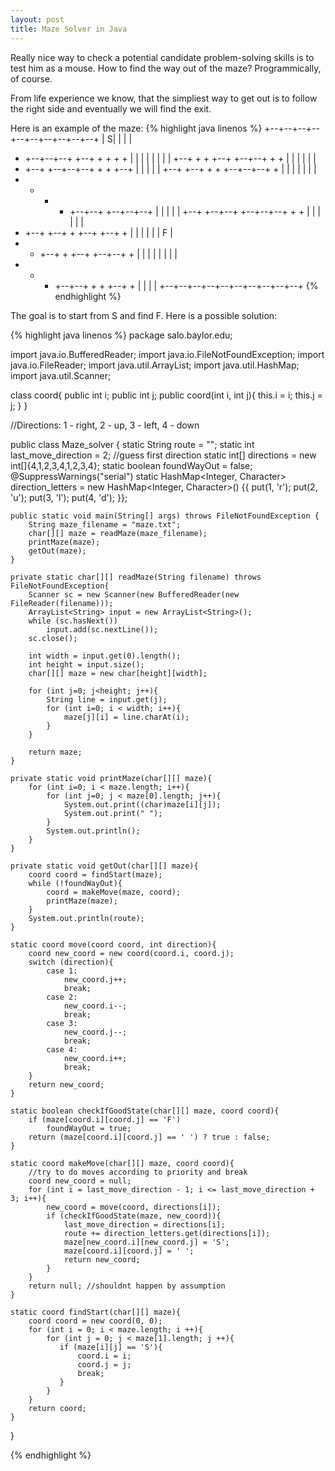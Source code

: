 ```yaml
---
layout: post
title: Maze Solver in Java
---
```

Really nice way to check a potential candidate problem-solving skills is to test him as a mouse. 
How to find the way out of the maze? Programmically, of course.

From life experience we know, that the simpliest way to get out is to follow the right side 
and eventually we will find the exit.

Here is an example of the maze:
{% highlight java linenos %}
+--+--+--+--+--+--+--+--+--+--+
|             S|     |     |  |
+  +--+--+--+  +--+  +  +  +  +
|     |  |     |     |  |  |  |
+--+  +  +  +--+  +--+--+  +  +
|     |  |        |     |     |
+  +--+  +--+--+--+  +  +  +--+
|     |        |     |        |
+--+  +--+  +  +  +--+--+--+  +
|  |  |  |  |     |           |
+  +  +  +  +--+--+  +--+--+--+
|           |     |        |  |
+--+  +--+--+  +--+--+--+  +  +
|     |        |     |     |  |
+  +--+  +--+  +  +--+  +--+  +
|  |     |  |  |     |      F |
+  +  +--+  +  +--+  +--+--+  +
|  |  |     |     |  |     |  |
+  +  +  +--+--+  +  +  +--+  +
|     |              |        |
+--+--+--+--+--+--+--+--+--+--+
{% endhighlight %}

The goal is to start from S and find F. Here is a possible solution:

{% highlight java linenos %}
package salo.baylor.edu;

import java.io.BufferedReader;
import java.io.FileNotFoundException;
import java.io.FileReader;
import java.util.ArrayList;
import java.util.HashMap;
import java.util.Scanner;

class coord{
	public int i;
	public int j;
	public coord(int i, int j){
		this.i = i;
		this.j = j;
	}
}

//Directions: 1 - right, 2 - up, 3 - left, 4 - down

public class Maze_solver {
	static String route = "";
	static int last_move_direction = 2; //guess first direction
	static int[] directions = new int[]{4,1,2,3,4,1,2,3,4};	
	static boolean foundWayOut = false;
	@SuppressWarnings("serial")
	static HashMap<Integer, Character> direction_letters = new HashMap<Integer, Character>() {{
		put(1, 'r');
		put(2, 'u');
		put(3, 'l');
		put(4, 'd');
	}};
	                                  
	public static void main(String[] args) throws FileNotFoundException {
		String maze_filename = "maze.txt";
		char[][] maze = readMaze(maze_filename);
		printMaze(maze);
		getOut(maze);
	}
	
	private static char[][] readMaze(String filename) throws FileNotFoundException{
		Scanner sc = new Scanner(new BufferedReader(new FileReader(filename)));
		ArrayList<String> input = new ArrayList<String>();
		while (sc.hasNext())
			input.add(sc.nextLine());
		sc.close();
		
		int width = input.get(0).length(); 
		int height = input.size();		
		char[][] maze = new char[height][width];
		
		for (int j=0; j<height; j++){
			String line = input.get(j);
			for (int i=0; i < width; i++){
				maze[j][i] = line.charAt(i);
			}
		}
		
		return maze;
	}
	
	private static void printMaze(char[][] maze){
		for (int i=0; i < maze.length; i++){
			for (int j=0; j < maze[0].length; j++){
				System.out.print((char)maze[i][j]);
				System.out.print(" ");
			}
			System.out.println();
		}
	}
	
	private static void getOut(char[][] maze){
		coord coord = findStart(maze);
	    while (!foundWayOut){
	    	coord = makeMove(maze, coord);
	    	printMaze(maze);
	    }
		System.out.println(route);
	}
	
	static coord move(coord coord, int direction){
        coord new_coord = new coord(coord.i, coord.j);
        switch (direction){
        	case 1:
        		new_coord.j++;
        		break;
        	case 2:
        		new_coord.i--;
        		break;
        	case 3:
        		new_coord.j--;
        		break;
        	case 4:
        		new_coord.i++;
        		break;
        }        
        return new_coord;
    }
	
    static boolean checkIfGoodState(char[][] maze, coord coord){
    	if (maze[coord.i][coord.j] == 'F')
    		foundWayOut = true;
        return (maze[coord.i][coord.j] == ' ') ? true : false;
    }
    
    static coord makeMove(char[][] maze, coord coord){
        //try to do moves according to priority and break  
    	coord new_coord = null;
    	for (int i = last_move_direction - 1; i <= last_move_direction + 3; i++){
    		new_coord = move(coord, directions[i]);
    		if (checkIfGoodState(maze, new_coord)){
    			last_move_direction = directions[i];
    		    route += direction_letters.get(directions[i]);
    		    maze[new_coord.i][new_coord.j] = 'S';
    		    maze[coord.i][coord.j] = ' ';
    		    return new_coord;
    		}
    	}  		        
        return null; //shouldnt happen by assumption
    }
    
    static coord findStart(char[][] maze){
    	coord coord = new coord(0, 0);
        for (int i = 0; i < maze.length; i ++){
            for (int j = 0; j < maze[1].length; j ++){
               if (maze[i][j] == 'S'){
            	   coord.i = i;
            	   coord.j = j;
                   break;
               }
            }
        }
        return coord;
    }
}

{% endhighlight %}
